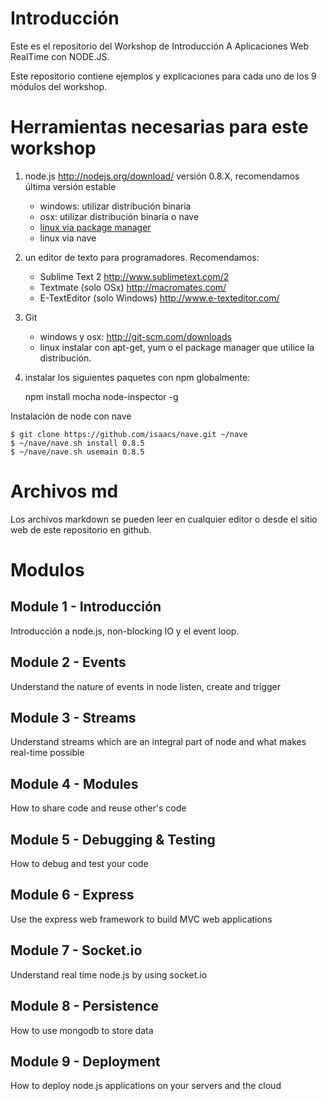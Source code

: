 # Introducción

Este es el repositorio del Workshop de Introducción A Aplicaciones Web RealTime con NODE.JS.

Este repositorio contiene ejemplos y explicaciones para cada uno de los 9 módulos del workshop.

# Herramientas necesarias para este workshop

1. node.js http://nodejs.org/download/ versión 0.8.X, recomendamos última versión estable 
    -  windows: utilizar distribución binaria 
    -  osx: utilizar distribución binaria o nave 
    -  [linux via package manager](https://github.com/joyent/node/wiki/Installing-Node.js-via-package-manager) 
    -  linux via nave  

2. un editor de texto para programadores. Recomendamos: 
    -  Sublime Text 2 http://www.sublimetext.com/2 
    -  Textmate (solo OSx) http://macromates.com/ 
    -  E-TextEditor (solo Windows) http://www.e-texteditor.com/ 

3. Git 
    -  windows y osx: http://git-scm.com/downloads 
    -  linux instalar con apt-get, yum o el package manager que utilice la distribución.
     
4. instalar los siguientes paquetes con npm globalmente:

    npm install mocha node-inspector -g

Instalación de node con nave

```
$ git clone https://github.com/isaacs/nave.git ~/nave 
$ ~/nave/nave.sh install 0.8.5 
$ ~/nave/nave.sh usemain 0.8.5 
```

# Archivos md

Los archivos markdown se pueden leer en cualquier editor o desde el sitio web de este repositorio en github.

# Modulos

## Module 1 - Introducción
Introducción a node.js, non-blocking IO y el event loop.

## Module 2 - Events
Understand the nature of events in node listen, create and trigger

## Module 3 - Streams
Understand streams which are an integral part of node and what makes real-time possible

## Module 4 - Modules
How to share code and reuse other's code

## Module 5 - Debugging & Testing
How to debug and test your code

## Module 6 - Express
Use the express web framework to build MVC web applications

## Module 7 - Socket.io
Understand real time node.js by using socket.io

## Module 8 - Persistence
How to use mongodb to store data

## Module 9 - Deployment
How to deploy node.js applications on your servers and the cloud